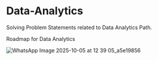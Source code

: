 # Data-Analytics
Solving Problem Statements related to Data Analytics Path.

Roadmap for Data Analytics 

![WhatsApp Image 2025-10-05 at 12 39 05_a5e19856](https://github.com/user-attachments/assets/92433d49-1f58-4184-ad1f-f0697ca039dd)
